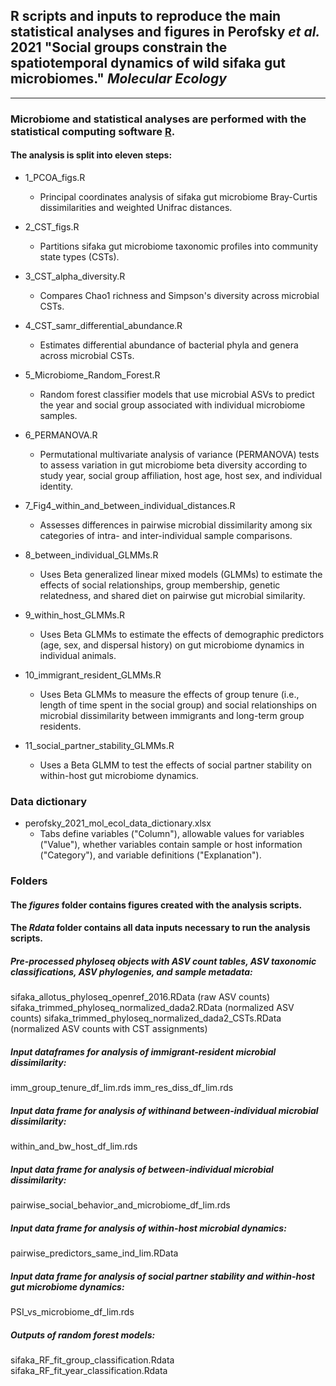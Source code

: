 
## R scripts and inputs to reproduce the main statistical analyses and figures in Perofsky _et al._ 2021 "Social groups constrain the spatiotemporal dynamics of wild sifaka gut microbiomes." _Molecular Ecology_
---
### Microbiome and statistical analyses are performed with the statistical computing software [R](https://www.r-project.org/).

#### The analysis is split into eleven steps:

- 1_PCOA_figs.R

	- Principal coordinates analysis of sifaka gut microbiome Bray-Curtis dissimilarities and weighted Unifrac distances.

- 2_CST_figs.R

	- Partitions sifaka gut microbiome taxonomic profiles into community state types (CSTs).

- 3_CST_alpha_diversity.R

	- Compares Chao1 richness and Simpson's diversity across microbial CSTs.

- 4_CST_samr_differential_abundance.R

	- Estimates differential abundance of bacterial phyla and genera across microbial CSTs.

- 5_Microbiome_Random_Forest.R

	- Random forest classifier models that use microbial ASVs to predict the year and social group associated with individual microbiome samples.

- 6_PERMANOVA.R

	- Permutational multivariate analysis of variance (PERMANOVA) tests to assess variation in gut microbiome beta diversity according to study year, social group affiliation, host age, host sex, and individual identity.

- 7_Fig4_within_and_between_individual_distances.R

	- Assesses differences in pairwise microbial dissimilarity among six categories of intra- and inter-individual sample comparisons.

- 8_between_individual_GLMMs.R

	- Uses Beta generalized linear mixed models (GLMMs) to estimate the effects of social relationships, group membership, genetic relatedness, and shared diet on pairwise gut microbial similarity.

- 9_within_host_GLMMs.R

	- Uses Beta GLMMs to estimate the effects of demographic predictors (age, sex, and dispersal history) on gut microbiome dynamics in individual animals.

- 10_immigrant_resident_GLMMs.R

	- Uses Beta GLMMs to measure the effects of group tenure (i.e., length of time spent in the social group) and social relationships on microbial dissimilarity between immigrants and long-term group residents.

- 11_social_partner_stability_GLMMs.R

	- Uses a Beta GLMM to test the effects of social partner stability on within-host gut microbiome dynamics.

### Data dictionary
- perofsky_2021_mol_ecol_data_dictionary.xlsx
	- Tabs define variables ("Column"), allowable values for variables ("Value"), whether variables contain sample or host information ("Category"), and variable definitions ("Explanation").

### Folders

#### The _figures_ folder contains figures created with the analysis scripts.

#### The _Rdata_ folder contains all data inputs necessary to run the analysis scripts.

##### Pre-processed phyloseq objects with ASV count tables, ASV taxonomic classifications, ASV phylogenies, and sample metadata:
sifaka_allotus_phyloseq_openref_2016.RData (raw ASV counts)
sifaka_trimmed_phyloseq_normalized_dada2.RData (normalized ASV counts)
sifaka_trimmed_phyloseq_normalized_dada2_CSTs.RData (normalized ASV counts with CST assignments)

##### Input dataframes for analysis of immigrant-resident microbial dissimilarity:
imm_group_tenure_df_lim.rds
imm_res_diss_df_lim.rds

##### Input data frame for analysis of withinand between-individual microbial dissimilarity:
within_and_bw_host_df_lim.rds

##### Input data frame for analysis of between-individual microbial dissimilarity:
pairwise_social_behavior_and_microbiome_df_lim.rds

##### Input data frame for analysis of within-host microbial dynamics:
pairwise_predictors_same_ind_lim.RData

##### Input data frame for analysis of social partner stability and within-host gut microbiome dynamics:
PSI_vs_microbiome_df_lim.rds

##### Outputs of random forest models:
sifaka_RF_fit_group_classification.Rdata
sifaka_RF_fit_year_classification.Rdata